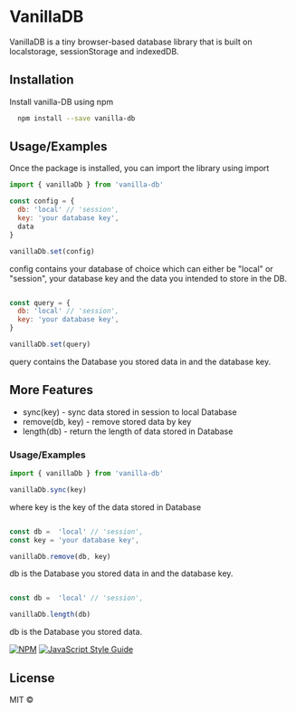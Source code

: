 

# VanillaDB

VanillaDB is a tiny browser-based database library that is built on localstorage, sessionStorage and indexedDB.

## Installation

Install vanilla-DB using npm

```bash
  npm install --save vanilla-db
```
    
## Usage/Examples
Once the package is installed, you can import the library using import

```javascript
import { vanillaDb } from 'vanilla-db'

const config = {
  db: 'local' // 'session',
  key: 'your database key',
  data
}

vanillaDb.set(config)
```
config contains your database of choice which can either be "local" or "session", your database key and the data you intended to store in the DB.

```javascript 

const query = {
  db: 'local' // 'session',
  key: 'your database key',
}

vanillaDb.set(query)

```
query contains the Database you stored data in and the database key.


## More Features

- sync(key) - sync data stored in session to local Database
- remove(db, key) - remove stored data by key
- length(db) - return the length of data stored in Database


### Usage/Examples

```javascript
import { vanillaDb } from 'vanilla-db'

vanillaDb.sync(key)
```
where key is the key of the data stored in Database

```javascript 

const db =  'local' // 'session',
const key = 'your database key',

vanillaDb.remove(db, key)

```
db is the Database you stored data in and the database key.

```javascript 

const db =  'local' // 'session',

vanillaDb.length(db)

```
db is the Database you stored data.


[![NPM](https://img.shields.io/npm/v/vanilla-db.svg)](https://www.npmjs.com/package/vanilla-db) [![JavaScript Style Guide](https://img.shields.io/badge/code_style-standard-brightgreen.svg)](https://standardjs.com)

## License

MIT © [](https://github.com/)
